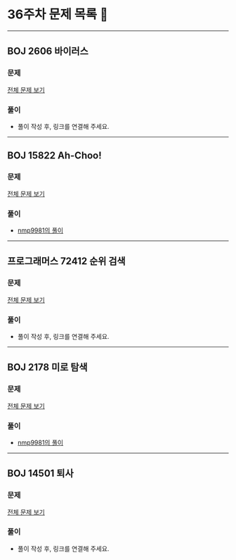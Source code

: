 # 36주차 문제 목록 📝
___
## BOJ 2606 바이러스  
### 문제
[전체 문제 보기](https://www.acmicpc.net/problem/2606)

### 풀이
- 풀이 작성 후, 링크를 연결해 주세요.  
___
## BOJ 15822 Ah-Choo!  
### 문제
[전체 문제 보기](https://www.acmicpc.net/problem/15822)

### 풀이
- [nmp9981의 풀이](https://blog.naver.com/tybnasgo/222807452466) 
___
## 프로그래머스 72412 순위 검색  
### 문제
[전체 문제 보기](https://school.programmers.co.kr/learn/courses/30/lessons/72412)

### 풀이
- 풀이 작성 후, 링크를 연결해 주세요.  
___

## BOJ 2178 미로 탐색 
### 문제
[전체 문제 보기](https://www.acmicpc.net/problem/2178)

### 풀이
- [nmp9981의 풀이](https://blog.naver.com/tybnasgo/222808834186)
___

## BOJ 14501 퇴사 
### 문제
[전체 문제 보기](https://www.acmicpc.net/problem/14501)

### 풀이
- 풀이 작성 후, 링크를 연결해 주세요.  
